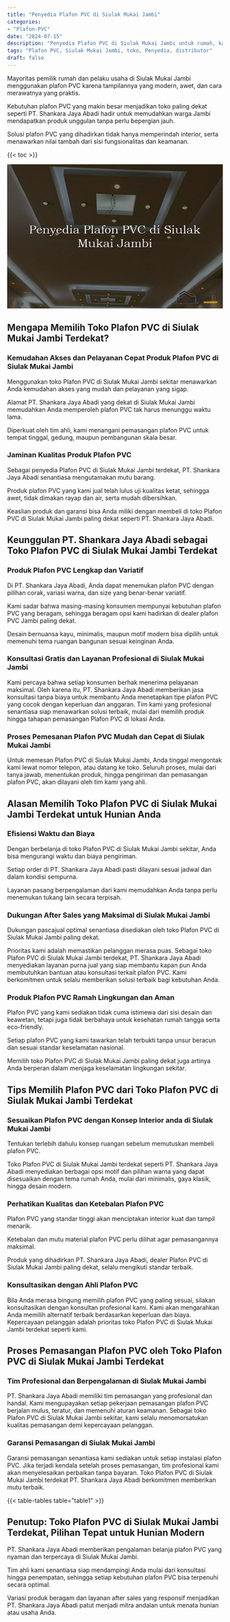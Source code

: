 ```yaml
---
title: "Penyedia Plafon PVC di Siulak Mukai Jambi"
categories: 
- "Plafon-PVC"
date: "2024-07-15"
description: "Penyedia Plafon PVC di Siulak Mukai Jambi untuk rumah, kantor, dan ritel. Material terbaik, variasi motif, warna menarik, beserta servis pemasangan ditangani oleh tim profesional dan jaminan resmi!|Jasa penyediaan Plafon PVC di Siulak Mukai Jambi bagi keperluan rumah, kantor, maupun ritel, dengan produk terbaik dan instalasi oleh tenaga ahli berpengalaman serta jaminan resmi.|Alternatif Plafon PVC di Siulak Mukai Jambi yang andal untuk hunian, perkantoran, serta ritel, bersama produk terbaik dan pemasangan ditangani oleh teknisi ahli serta garansi resmi.|Distribusi Plafon PVC di Siulak Mukai Jambi bagi rumah, kantor, dan toko, dengan material terbaik dan pemasangan oleh teknisi profesional, lengkap beserta kepastian resmi.}"
tags: "Plafon PVC, Siulak Mukai Jambi, toko, Penyedia, distributor"
draft: false
---
```


Mayoritas pemilik rumah dan pelaku usaha di Siulak Mukai Jambi menggunakan plafon PVC karena tampilannya yang modern, awet, dan cara merawatnya yang praktis.

Kebutuhan plafon PVC yang makin besar menjadikan toko paling dekat seperti PT. Shankara Jaya Abadi hadir untuk memudahkan warga Jambi mendapatkan produk unggulan tanpa perlu bepergian jauh.

Solusi plafon PVC yang dihadirkan tidak hanya memperindah interior, serta menawarkan nilai tambah dari sisi fungsionalitas dan keamanan.

{{< toc >}}

![Penyedia Plafon PVC di Siulak Mukai Jambi](/images/Plafon-PVC/Penyedia-Plafon-PVC-di-Siulak-Mukai-Jambi.png)


## Mengapa Memilih Toko Plafon PVC di Siulak Mukai Jambi Terdekat?

### Kemudahan Akses dan Pelayanan Cepat Produk Plafon PVC di Siulak Mukai Jambi

Menggunakan toko Plafon PVC di Siulak Mukai Jambi sekitar menawarkan Anda kemudahan akses yang mudah dan pelayanan yang sigap.

Alamat PT. Shankara Jaya Abadi yang dekat di Siulak Mukai Jambi memudahkan Anda memperoleh plafon PVC tak harus menunggu waktu lama.

Diperkuat oleh tim ahli, kami menangani pemasangan plafon PVC untuk tempat tinggal, gedung, maupun pembangunan skala besar.

### Jaminan Kualitas Produk Plafon PVC

Sebagai penyedia Plafon PVC di Siulak Mukai Jambi terdekat, PT. Shankara Jaya Abadi senantiasa mengutamakan mutu barang.

Produk plafon PVC yang kami jual telah lulus uji kualitas ketat, sehingga awet, tidak dimakan rayap dan air, serta mudah dibersihkan.

Keaslian produk dan garansi bisa Anda miliki dengan membeli di toko Plafon PVC di Siulak Mukai Jambi paling dekat seperti PT. Shankara Jaya Abadi.

## Keunggulan PT. Shankara Jaya Abadi sebagai Toko Plafon PVC di Siulak Mukai Jambi Terdekat

### Produk Plafon PVC Lengkap dan Variatif

Di PT. Shankara Jaya Abadi, Anda dapat menemukan plafon PVC dengan pilihan corak, variasi warna, dan size yang benar-benar variatif.

Kami sadar bahwa masing-masing konsumen mempunyai kebutuhan plafon PVC yang beragam, sehingga beragam opsi kami hadirkan di dealer plafon PVC Jambi paling dekat.

Desain bernuansa kayu, minimalis, maupun motif modern bisa dipilih untuk memenuhi tema ruangan bangunan sesuai keinginan Anda.

### Konsultasi Gratis dan Layanan Profesional di Siulak Mukai Jambi

Kami percaya bahwa setiap konsumen berhak menerima pelayanan maksimal. Oleh karena itu, PT. Shankara Jaya Abadi memberikan jasa konsultasi tanpa biaya untuk membantu Anda menetapkan tipe plafon PVC yang cocok dengan keperluan dan anggaran. Tim kami yang profesional senantiasa siap menawarkan solusi terbaik, mulai dari memilih produk hingga tahapan pemasangan Plafon PVC di lokasi Anda.

### Proses Pemesanan Plafon PVC Mudah dan Cepat di Siulak Mukai Jambi

Untuk memesan Plafon PVC di Siulak Mukai Jambi, Anda tinggal mengontak kami lewat nomor telepon, atau datang ke toko. Seluruh proses, mulai dari tanya jawab, menentukan produk, hingga pengiriman dan pemasangan plafon PVC, akan dilayani oleh tim kami yang ahli.

## Alasan Memilih Toko Plafon PVC di Siulak Mukai Jambi Terdekat untuk Hunian Anda

### Efisiensi Waktu dan Biaya

Dengan berbelanja di toko Plafon PVC di Siulak Mukai Jambi sekitar, Anda bisa mengurangi waktu dan biaya pengiriman.

Setiap order di PT. Shankara Jaya Abadi pasti dilayani sesuai jadwal dan dalam kondisi sempurna.

Layanan pasang berpengalaman dari kami memudahkan Anda tanpa perlu menemukan tukang lain secara terpisah.

### Dukungan After Sales yang Maksimal di Siulak Mukai Jambi

Dukungan pascajual optimal senantiasa disediakan oleh toko Plafon PVC di Siulak Mukai Jambi paling dekat.

Prioritas kami adalah memastikan pelanggan merasa puas. Sebagai toko Plafon PVC di Siulak Mukai Jambi terdekat, PT. Shankara Jaya Abadi menyediakan layanan purna jual yang siap membantu kapan pun Anda membutuhkan bantuan atau konsultasi terkait plafon PVC. Kami berkomitmen untuk selalu memberikan solusi terbaik bagi kebutuhan Anda.

### Produk Plafon PVC Ramah Lingkungan dan Aman

Plafon PVC yang kami sediakan tidak cuma istimewa dari sisi desain dan keawetan, tetapi juga tidak berbahaya untuk kesehatan rumah tangga serta eco-friendly.

Setiap plafon PVC yang kami tawarkan telah terbukti tanpa unsur beracun dan sesuai standar keselamatan nasional.

Memilih toko Plafon PVC di Siulak Mukai Jambi paling dekat juga artinya Anda berperan dalam menjaga keselamatan lingkungan sekitar.

## Tips Memilih Plafon PVC dari Toko Plafon PVC di Siulak Mukai Jambi Terdekat

### Sesuaikan Plafon PVC dengan Konsep Interior anda di Siulak Mukai Jambi

Tentukan terlebih dahulu konsep ruangan sebelum memutuskan membeli plafon PVC.

Toko Plafon PVC di Siulak Mukai Jambi terdekat seperti PT. Shankara Jaya Abadi menyediakan berbagai opsi motif dan pilihan warna yang dapat disesuaikan dengan tema rumah Anda, mulai dari minimalis, gaya klasik, hingga desain modern.

### Perhatikan Kualitas dan Ketebalan Plafon PVC

Plafon PVC yang standar tinggi akan menciptakan interior kuat dan tampil menarik.

Ketebalan dan mutu material plafon PVC perlu dilihat agar pemasangannya maksimal.

Produk yang dihadirkan PT. Shankara Jaya Abadi, dealer Plafon PVC di Siulak Mukai Jambi paling dekat, selalu mengikuti standar terbaik.

### Konsultasikan dengan Ahli Plafon PVC

Bila Anda merasa bingung memilih plafon PVC yang paling sesuai, silakan konsultasikan dengan konsultan profesional kami. Kami akan mengarahkan Anda memilih alternatif terbaik berdasarkan keperluan dan biaya. Kepercayaan pelanggan adalah prioritas toko Plafon PVC di Siulak Mukai Jambi terdekat seperti kami.

## Proses Pemasangan Plafon PVC oleh Toko Plafon PVC di Siulak Mukai Jambi Terdekat

### Tim Profesional dan Berpengalaman di Siulak Mukai Jambi

PT. Shankara Jaya Abadi memiliki tim pemasangan yang profesional dan handal. Kami mengupayakan setiap pekerjaan pemasangan plafon PVC berjalan mulus, teratur, dan memenuhi aturan keamanan. Sebagai toko Plafon PVC di Siulak Mukai Jambi sekitar, kami selalu menomorsatukan kualitas pemasangan demi kepercayaan pelanggan.

### Garansi Pemasangan di Siulak Mukai Jambi

Garansi pemasangan senantiasa kami sediakan untuk setiap instalasi plafon PVC. Jika terjadi kendala setelah proses pemasangan, tim profesional kami akan menyelesaikan perbaikan tanpa bayaran. Toko Plafon PVC di Siulak Mukai Jambi terdekat PT. Shankara Jaya Abadi berkomitmen memberikan mutu terbaik.

{{< table-tables table="table1" >}}

## Penutup: Toko Plafon PVC di Siulak Mukai Jambi Terdekat, Pilihan Tepat untuk Hunian Modern

PT. Shankara Jaya Abadi memberikan pengalaman belanja plafon PVC yang nyaman dan terpercaya di Siulak Mukai Jambi.

Tim ahli kami senantiasa siap mendampingi Anda mulai dari konsultasi hingga penempatan, sehingga setiap kebutuhan plafon PVC bisa terpenuhi secara optimal.

Variasi produk beragam dan layanan after sales yang responsif menjadikan PT. Shankara Jaya Abadi patut menjadi mitra andalan untuk menata hunian atau usaha Anda.